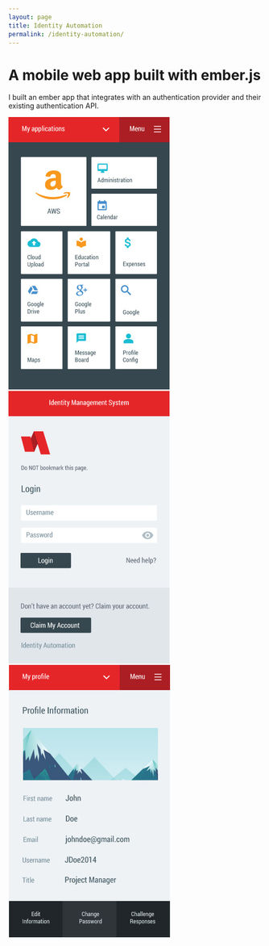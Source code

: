 ```yaml
---
layout: page
title: Identity Automation
permalink: /identity-automation/
---
```


# A mobile web app built with ember.js

I built an ember app that integrates with an authentication provider and their existing authentication API.

<div><img src="/assets/work/id-auto.jpg" alt=""></div>
<div><img src="/assets/work/id-auto-2.jpg" alt=""></div>
<div><img src="/assets/work/id-auto-1.jpg" alt=""></div>
